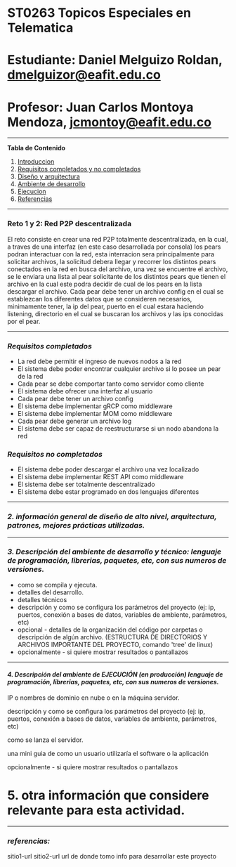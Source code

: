 # **ST0263 Topicos Especiales en Telematica**

# **Estudiante**: Daniel Melguizo Roldan, dmelguizor@eafit.edu.co

# **Profesor**: Juan Carlos Montoya Mendoza, jcmontoy@eafit.edu.co

*******

**Tabla de Contenido**
1. [Introduccion](#introduccion)
2. [Requisitos completados y no completados](#requisitos)
3. [Diseño y arquitectura](#arquitectura)
4. [Ambiente de desarrollo](#ambiente)
5. [Ejecucion](#ejecucion)
6. [Referencias](#referencias)

*******

<div id="introduccion" />
  
### **Reto 1 y 2: Red P2P descentralizada**
El reto consiste en crear una red P2P totalmente descentralizada, en la cual, a traves de una interfaz (en este caso desarrollada por consola) los pears podran interactuar con la red, esta interracion sera principalmente para solicitar archivos, la solicitud debera llegar y recorrer los distintos pears conectados en la red en busca del archivo, una vez se encuentre el archivo, se le enviara una lista al pear solicitante de los distintos pears que tienen el archivo en la cual este podra decidir de cual de los pears en la lista descargar el archivo. Cada pear debe tener un archivo config en el cual se establezcan los diferentes datos que se consideren necesarios, minimamente tener, la ip del pear, puerto en el cual estara haciendo listening, directorio en el cual se buscaran los archivos y las ips conocidas por el pear.

*******

<div id="requisitos" />

### ***Requisitos completados***
* La red debe permitir el ingreso de nuevos nodos a la red
* El sistema debe poder encontrar cualquier archivo si lo posee un pear de la red
* Cada pear se debe comportar tanto como servidor como cliente
* El sistema debe ofrecer una interfaz al usuario
* Cada pear debe tener un archivo config
* El sistema debe implementar gRCP como middleware
* El sistema debe implementar MOM como middleware
* Cada pear debe generar un archivo log
* El sistema debe ser capaz de reestructurarse si un nodo abandona la red

### ***Requisitos no completados***
* El sistema debe poder descargar el archivo una vez localizado
* El sistema debe implementar REST API como middleware
* El sistema debe ser totalmente descentralizado
* El sistema debe estar programado en dos lenguajes diferentes

*******

<div id="arquitectura" />

### ***2. información general de diseño de alto nivel, arquitectura, patrones, mejores prácticas utilizadas.***

*******

<div id="ambiente" />
  
### ***3. Descripción del ambiente de desarrollo y técnico: lenguaje de programación, librerias, paquetes, etc, con sus numeros de versiones.***

* como se compila y ejecuta.
* detalles del desarrollo.
* detalles técnicos
* descripción y como se configura los parámetros del proyecto (ej: ip, puertos, conexión a bases de datos, variables de ambiente, parámetros, etc)
* opcional - detalles de la organización del código por carpetas o descripción de algún archivo. (ESTRUCTURA DE DIRECTORIOS Y ARCHIVOS IMPORTANTE DEL PROYECTO, comando 'tree' de linux)
* opcionalmente - si quiere mostrar resultados o pantallazos 

*******

<div id="ejecucion" />
  
#### ***4. Descripción del ambiente de EJECUCIÓN (en producción) lenguaje de programación, librerias, paquetes, etc, con sus numeros de versiones.***

IP o nombres de dominio en nube o en la máquina servidor.

descripción y como se configura los parámetros del proyecto (ej: ip, puertos, conexión a bases de datos, variables de ambiente, parámetros, etc)

como se lanza el servidor.

una mini guia de como un usuario utilizaría el software o la aplicación

opcionalmente - si quiere mostrar resultados o pantallazos 

# 5. otra información que considere relevante para esta actividad.

*******

<div id="referencias"/>
  
### ***referencias:***
  sitio1-url 
  sitio2-url
  url de donde tomo info para desarrollar este proyecto
